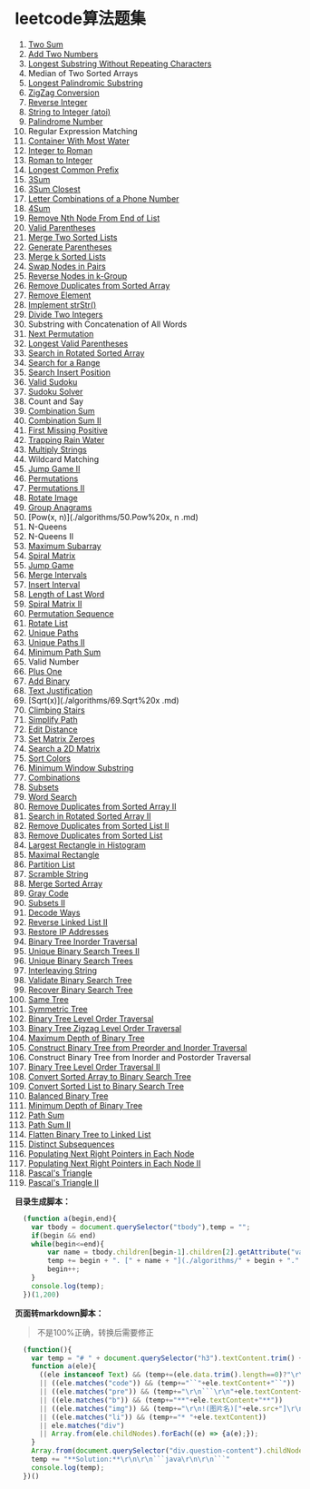 # leetcode算法题集

1. [Two Sum](./algorithms/1.Two%20Sum.md)
2. [Add Two Numbers](./algorithms/2.Add%20Two%20Numbers.md)
3. [Longest Substring Without Repeating Characters](./algorithms/3.Longest%20Substring%20Without%20Repeating%20Characters.md)
4. Median of Two Sorted Arrays
5. [Longest Palindromic Substring](./algorithms/5.Longest%20Palindromic%20Substring.md)
6. [ZigZag Conversion](./algorithms/6.ZigZag%20Conversion.md)
7. [Reverse Integer](./algorithms/7.Reverse%20Integer.md)
8. [String to Integer (atoi)](./algorithms/8.String%20to%20Integer.md)
9. [Palindrome Number](./algorithms/9.Palindrome%20Number.md)
10. Regular Expression Matching
11. [Container With Most Water](./algorithms/11.Container%20With%20Most%20Water.md)
12. [Integer to Roman](./algorithms/12.Integer%20to%20Roman.md)
13. [Roman to Integer](./algorithms/13.Roman%20to%20Integer.md)
14. [Longest Common Prefix](./algorithms/14.Longest%20Common%20Prefix.md)
15. [3Sum](./algorithms/15.3Sum.md)
16. [3Sum Closest](./algorithms/16.3Sum%20Closest.md)
17. [Letter Combinations of a Phone Number](./algorithms/17.Letter%20Combinations%20of%20a%20Phone%20Number.md)
18. [4Sum](./algorithms/18.4Sum.md)
19. [Remove Nth Node From End of List](./algorithms/19.Remove%20Nth%20Node%20From%20End%20of%20List.md)
20. [Valid Parentheses](./algorithms/20.Valid%20Parentheses.md)
21. [Merge Two Sorted Lists](./algorithms/21.Merge%20Two%20Sorted%20Lists.md)
22. [Generate Parentheses](./algorithms/22.Generate%20Parentheses.md)
23. [Merge k Sorted Lists](./algorithms/23.Merge%20k%20Sorted%20Lists.md)
24. [Swap Nodes in Pairs](./algorithms/24.Swap%20Nodes%20in%20Pairs.md)
25. [Reverse Nodes in k-Group](./algorithms/25.Reverse%20Nodes%20in%20k-Group.md)
26. [Remove Duplicates from Sorted Array](./algorithms/26.Remove%20Duplicates%20from%20Sorted%20Array.md)
27. [Remove Element](./algorithms/27.Remove%20Element.md)
28. [Implement strStr()](./algorithms/28.Implement%20strStr.md)
29. [Divide Two Integers](./algorithms/29.Divide%20Two%20Integers.md)
30. Substring with Concatenation of All Words
31. [Next Permutation](./algorithms/31.Next%20Permutation.md)
32. [Longest Valid Parentheses](./algorithms/32.Longest%20Valid%20Parentheses.md)
33. [Search in Rotated Sorted Array](./algorithms/33.Search%20in%20Rotated%20Sorted%20Array.md)
34. [Search for a Range](./algorithms/34.Search%20for%20a%20Range.md)
35. [Search Insert Position](./algorithms/35.Search%20Insert%20Position.md)
36. [Valid Sudoku](./algorithms/36.Valid%20Sudoku.md)
37. [Sudoku Solver](./algorithms/37.Sudoku%20Solver.md)
38. Count and Say
39. [Combination Sum](./algorithms/39.Combination%20Sum.md)
40. [Combination Sum II](./algorithms/40.Combination%20Sum%20II.md)
41. [First Missing Positive](./algorithms/41.First%20Missing%20Positive.md)
42. [Trapping Rain Water](./algorithms/42.Trapping%20Rain%20Water.md)
43. [Multiply Strings](./algorithms/43.Multiply%20Strings.md)
44. Wildcard Matching
45. [Jump Game II](./algorithms/45.Jump%20Game%20II.md)
46. [Permutations](./algorithms/46.Permutations.md)
47. [Permutations II](./algorithms/47.Permutations%20II.md)
48. [Rotate Image](./algorithms/48.Rotate%20Image.md)
49. [Group Anagrams](./algorithms/49.Group%20Anagrams.md)
50. [Pow(x, n)](./algorithms/50.Pow%20x, n .md)
51. N-Queens
52. N-Queens II
53. [Maximum Subarray](./algorithms/53.Maximum%20Subarray.md)
54. [Spiral Matrix](./algorithms/54.Spiral%20Matrix.md)
55. [Jump Game](./algorithms/55.Jump%20Game.md)
56. [Merge Intervals](./algorithms/56.Merge%20Intervals.md)
57. [Insert Interval](./algorithms/57.Insert%20Interval.md)
58. [Length of Last Word](./algorithms/58.Length%20of%20Last%20Word.md)
59. [Spiral Matrix II](./algorithms/59.Spiral%20Matrix%20II.md)
60. [Permutation Sequence](./algorithms/60.Permutation%20Sequence.md)
61. [Rotate List](./algorithms/61.Rotate%20List.md)
62. [Unique Paths](./algorithms/62.Unique%20Paths.md)
63. [Unique Paths II](./algorithms/63.Unique%20Paths%20II.md)
64. [Minimum Path Sum](./algorithms/64.Minimum%20Path%20Sum.md)
65. Valid Number
66. [Plus One](./algorithms/66.Plus%20One.md)
67. [Add Binary](./algorithms/67.Add%20Binary.md)
68. [Text Justification](./algorithms/68.Text%20Justification.md)
69. [Sqrt(x)](./algorithms/69.Sqrt%20x .md)
70. [Climbing Stairs](./algorithms/70.Climbing%20Stairs.md)
71. [Simplify Path](./algorithms/71.Simplify%20Path.md)
72. [Edit Distance](./algorithms/72.Edit%20Distance.md)
73. [Set Matrix Zeroes](./algorithms/73.Set%20Matrix%20Zeroes.md)
74. [Search a 2D Matrix](./algorithms/74.Search%20a%202D%20Matrix.md)
75. [Sort Colors](./algorithms/75.Sort%20Colors.md)
76. [Minimum Window Substring](./algorithms/76.Minimum%20Window%20Substring.md)
77. [Combinations](./algorithms/77.Combinations.md)
78. [Subsets](./algorithms/78.Subsets.md)
79. [Word Search](./algorithms/79.Word%20Search.md)
80. [Remove Duplicates from Sorted Array II](./algorithms/80.Remove%20Duplicates%20from%20Sorted%20Array%20II.md)
81. [Search in Rotated Sorted Array II](./algorithms/81.Search%20in%20Rotated%20Sorted%20Array%20II.md)
82. [Remove Duplicates from Sorted List II](./algorithms/82.Remove%20Duplicates%20from%20Sorted%20List%20II.md)
83. [Remove Duplicates from Sorted List](./algorithms/83.Remove%20Duplicates%20from%20Sorted%20List.md)
84. [Largest Rectangle in Histogram](./algorithms/84.Largest%20Rectangle%20in%20Histogram.md)
85. [Maximal Rectangle](./algorithms/85.Maximal%20Rectangle.md)
86. [Partition List](./algorithms/86.Partition%20List.md)
87. [Scramble String](./algorithms/87.Scramble%20String.md)
88. [Merge Sorted Array](./algorithms/88.Merge%20Sorted%20Array.md)
89. [Gray Code](./algorithms/89.Gray%20Code.md)
90. [Subsets II](./algorithms/90.Subsets%20II.md)
91. [Decode Ways](./algorithms/91.Decode%20Ways.md)
92. [Reverse Linked List II](./algorithms/92.Reverse%20Linked%20List%20II.md)
93. [Restore IP Addresses](./algorithms/93.Restore%20IP%20Addresses.md)
94. [Binary Tree Inorder Traversal](./algorithms/94.Binary%20Tree%20Inorder%20Traversal.md)
95. [Unique Binary Search Trees II](./algorithms/95.Unique%20Binary%20Search%20Trees%20II.md)
96. [Unique Binary Search Trees](./algorithms/96.Unique%20Binary%20Search%20Trees.md)
97. [Interleaving String](./algorithms/97.Interleaving%20String.md)
98. [Validate Binary Search Tree](./algorithms/98.Validate%20Binary%20Search%20Tree.md)
99. [Recover Binary Search Tree](./algorithms/99.Recover%20Binary%20Search%20Tree.md)
100. [Same Tree](./algorithms/100.Same%20Tree.md)
101. [Symmetric Tree](./algorithms/101.Symmetric%20Tree.md)
102. [Binary Tree Level Order Traversal](./algorithms/102.Binary%20Tree%20Level%20Order%20Traversal.md)
103. [Binary Tree Zigzag Level Order Traversal](./algorithms/103.Binary%20Tree%20Zigzag%20Level%20Order%20Traversal.md)
104. [Maximum Depth of Binary Tree](./algorithms/104.Maximum%20Depth%20of%20Binary%20Tree.md)
105. [Construct Binary Tree from Preorder and Inorder Traversal](./algorithms/105.Construct%20Binary%20Tree%20from%20Preorder%20and%20Inorder%20Traversal.md)
106. Construct Binary Tree from Inorder and Postorder Traversal
107. [Binary Tree Level Order Traversal II](./algorithms/107.Binary%20Tree%20Level%20Order%20Traversal%20II.md)
108. [Convert Sorted Array to Binary Search Tree](./algorithms/108.Convert%20Sorted%20Array%20to%20Binary%20Search%20Tree.md)
109. [Convert Sorted List to Binary Search Tree](./algorithms/109.Convert%20Sorted%20List%20to%20Binary%20Search%20Tree.md)
110. [Balanced Binary Tree](./algorithms/110.Balanced%20Binary%20Tree.md)
111. [Minimum Depth of Binary Tree](./algorithms/111.Minimum%20Depth%20of%20Binary%20Tree.md)
112. [Path Sum](./algorithms/112.Path%20Sum.md)
113. [Path Sum II](./algorithms/113.Path%20Sum%20II.md)
114. [Flatten Binary Tree to Linked List](./algorithms/114.Flatten%20Binary%20Tree%20to%20Linked%20List.md)
115. [Distinct Subsequences](./algorithms/115.Distinct%20Subsequences.md)
116. [Populating Next Right Pointers in Each Node](./algorithms/116.Populating%20Next%20Right%20Pointers%20in%20Each%20Node.md)
117. [Populating Next Right Pointers in Each Node II](./algorithms/117.Populating%20Next%20Right%20Pointers%20in%20Each%20Node%20II.md)
118. [Pascal's Triangle](./algorithms/118.Pascal's%20Triangle.md)
119. [Pascal's Triangle II](./algorithms/119.Pascal's%20Triangle%20II.md)

**目录生成脚本：**

```javascript
  (function a(begin,end){
  	var tbody = document.querySelector("tbody"),temp = "";
  	if(begin && end)
  	while(begin<=end){
  		var name = tbody.children[begin-1].children[2].getAttribute("value");
  		temp += begin + ". [" + name + "](./algorithms/" + begin + "." + name.replace(/\s/g,"%20") + ".md)\r\n";
  		begin++;
  	}
  	console.log(temp);
  })(1,200)
```

**页面转markdown脚本：**

> 不是100%正确，转换后需要修正

```javascript
  (function(){
    var temp = "# " + document.querySelector("h3").textContent.trim() + "\r\n";
    function a(ele){
      ((ele instanceof Text) && (temp+=(ele.data.trim().length==0)?"\r\n":ele.data))
      || ((ele.matches("code")) && (temp+="``"+ele.textContent+"``"))
      || ((ele.matches("pre")) && (temp+="\r\n```\r\n"+ele.textContent+"```\r\n"))
      || ((ele.matches("b")) && (temp+="**"+ele.textContent+"**"))
      || ((ele.matches("img")) && (temp+="\r\n!(图片名)["+ele.src+"]\r\n"))
      || ((ele.matches("li")) && (temp+="* "+ele.textContent))
      || ele.matches("div")
      || Array.from(ele.childNodes).forEach((e) => {a(e);});
    }
    Array.from(document.querySelector("div.question-content").childNodes).forEach((e)=>{a(e);});
    temp += "**Solution:**\r\n\r\n```java\r\n\r\n```"
    console.log(temp);
  })()
```
